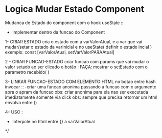 
# Logica Mudar Estado Component

Mudanca de Estado do component com o hook useState :: 
- Implementar dentro da funcao do Component

1- CRIAR ESTADO 
cria o estado com a varValorAtual, e a var que vai mudar/setar o estado da varInicial e no useState( definir o estado incial )
exemplo: const [varValorAtual, setVarValorPARAAtual]

2 - CRIAR FUNCAO-ESTADO
criar funcao com params que vai mudar o valor setado ao ser clicado o botão :
FAÇA: mostrar o setEstado com o parametro recebido( <params>)

3- LINKAR FUNCAO-ESTADO COM ELEMENTO HTML
no botao entre hash invocar :: 
-criar uma funcao anonima passando a funcao com o argumento apra o apram da funcao
obs: criar anonima para ela nao ser executada imediatamente somente via click
obs: sempre que precisa retornar um html envolva entre ()

4- USO :
- Interpole no html entre {} a varValorAtual

*/